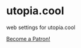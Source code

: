 # utopia.cool
web settings for utopia.cool


<a href="https://www.patreon.com/bePatron?u=42262488" data-patreon-widget-type="become-patron-button">Become a Patron!</a><script async src="https://c6.patreon.com/becomePatronButton.bundle.js"></script>




